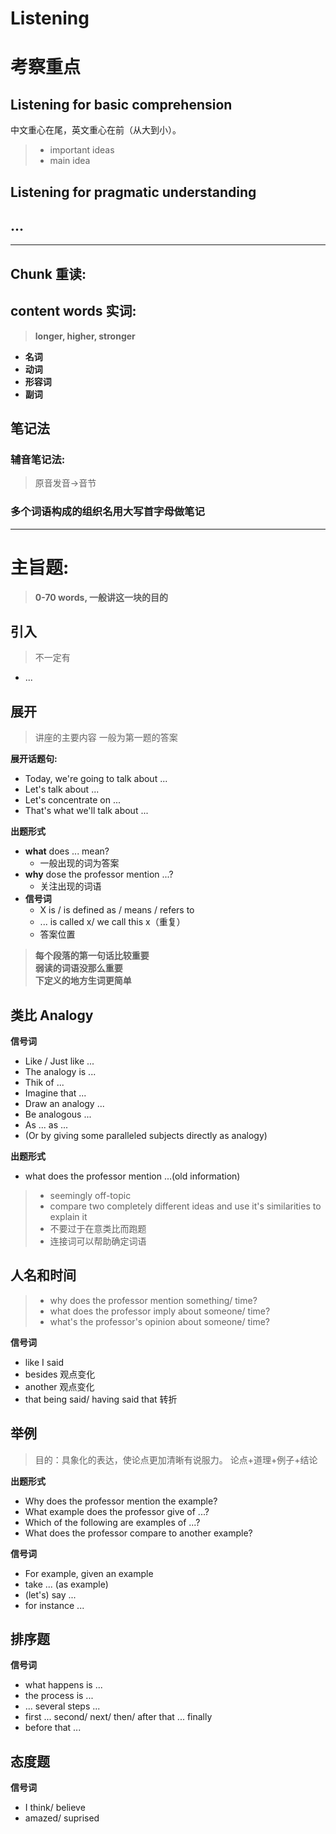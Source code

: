 # Listening

# 考察重点
## Listening for basic comprehension
中文重心在尾，英文重心在前（从大到小）。
>* important ideas
>* main idea

## Listening for pragmatic understanding
## ...

---
## Chunk 重读:
## content words 实词:
>**longer, higher, stronger**
* **名词**
* **动词**
* **形容词**
* **副词**

## 笔记法
### 辅音笔记法:
>原音发音->音节
### 多个词语构成的组织名用大写首字母做笔记

---
# 主旨题:
>**0-70 words, 一般讲这一块的目的**
## 引入
>不一定有
  * ...
## 展开
>讲座的主要内容
>一般为第一题的答案

**展开话题句:**
  * Today, we're going to talk about ...
  * Let's talk about ...
  * Let's concentrate on ...
  * That's what we'll talk about ...

**出题形式**
* **what** does ... mean?
  * 一般出现的词为答案
* **why** dose the professor mention ...?
  * 关注出现的词语
* **信号词**
  * X is / is defined as / means / refers to
  * ... is called x/ we call this x（重复）
  * 答案位置

>**每个段落的第一句话比较重要**<br>
>**弱读的词语没那么重要**<br>
>**下定义的地方生词更简单**<br>


## 类比 Analogy

**信号词**
  * Like / Just like ...
  * The analogy is ...
  * Thik of ...
  * Imagine that ...
  * Draw an analogy ...
  * Be analogous ...
  * As ... as ...
  * (Or by giving some paralleled subjects directly as analogy)

**出题形式**
  * what does the professor mention ...(old information)

>* seemingly off-topic
>* compare two completely different ideas and use it's similarities to explain it
>* 不要过于在意类比而跑题
>* 连接词可以帮助确定词语

## 人名和时间
>* why does the professor mention something/ time?
>* what does the professor imply about someone/ time?
>* what's the professor's opinion about someone/ time?

**信号词**
  * like I said
  * besides 观点变化
  * another 观点变化
  * that being said/ having said that 转折


## 举例

> 目的：具象化的表达，使论点更加清晰有说服力。
> 论点+道理+例子+结论

**出题形式**
  * Why does the professor mention the example?
  * What example does the professor give of ...?
  * Which of the following are examples of ...?
  * What does the professor compare to another example?

**信号词**
  * For example, given an example
  * take ... (as example)
  * (let's) say ...
  * for instance ...

  
## 排序题
**信号词**
  * what happens is ...
  * the process is ...
  * ... several steps ...
  * first ... second/ next/ then/ after that ... finally
  * before that ...

## 态度题
**信号词**
  * I think/ believe
  * amazed/ suprised